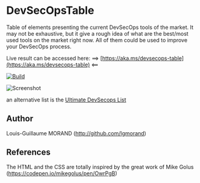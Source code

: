 # DevSecOpsTable

Table of elements presenting the current DevSecOps tools of the market. It may not be exhaustive, but it give a rough idea of what are the best/most used tools on the market right now. All of them could be used to improve your DevSecOps process.

Live result can be accessed here: ==> [https://aka.ms/devsecops-table](https://aka.ms/devsecops-table) <==

[![Build](https://github.com/lgmorand/DevSecOpsTable/actions/workflows/azure.yml/badge.svg)](https://github.com/lgmorand/DevSecOpsTable/actions/workflows/azure.yml)

![Screenshot](./demo.png "Result screenshot")

an alternative list is the [Ultimate DevSecops List](https://github.com/sottlmarek/DevSecOps?tab=readme-ov-file)

## Author

Louis-Guillaume MORAND (http://github.com/lgmorand)

## References

The HTML and the CSS are totally inspired by the great work of Mike Golus (https://codepen.io/mikegolus/pen/OwrPgB)

